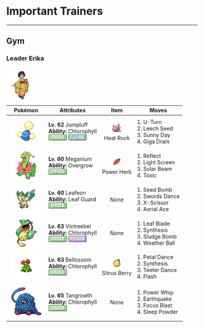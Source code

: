 # Important Trainers


---

## Gym

### Leader Erika

![Leader Erika](../../assets/important_trainers/erika.png "Leader Erika")

| Pokémon | Attributes | Item | Moves |
|:-------:|------------|:----:|-------|
| ![Jumpluff](../../assets/sprites/jumpluff/front.gif "Jumpluff: Once it catches the wind, it deftly controls its cotton-puff spores-- it can even float around the world.") | **Lv. 62** Jumpluff<br>**Ability:** <span class="tooltip" title="Boosts the Pokémon’s Speed in sunshine.">Chlorophyll</span><br>![grass](../../assets/types/grass.png "Grass") ![flying](../../assets/types/flying.png "Flying") | ![Heat Rock](../../assets/items/heat_rock.png "Heat Rock")<br><span class="tooltip" title="A Pokémon held item that extends the duration of the move Sunny Day used by the holder.">Heat Rock</span> | 1. <span class="tooltip" title="After making its attack, the user rushes back to switch places with a party Pokémon in waiting.">U-Turn</span><br>2. <span class="tooltip" title="A seed is planted on the foe. It steals some HP from the foe to heal the user on every turn.">Leech Seed</span><br>3. <span class="tooltip" title="The user intensifies the sun for five turns, powering up Fire-type moves. ">Sunny Day</span><br>4. <span class="tooltip" title="A nutrient-draining attack. The user’s HP is restored by half the damage taken by the target.">Giga Drain</span> |
| ![Meganium](../../assets/sprites/meganium/front.gif "Meganium: The aroma that rises from its petals contains a substance that calms aggressive feelings.") | **Lv. 60** Meganium<br>**Ability:** <span class="tooltip" title="Powers up Grass-type moves in a pinch.">Overgrow</span><br>![grass](../../assets/types/grass.png "Grass") | ![Power Herb](../../assets/items/power_herb.png "Power Herb")<br><span class="tooltip" title="A single-use item to be held by a Pokémon. It allows the immediate use of a move that charges on the first turn.">Power Herb</span> | 1. <span class="tooltip" title="A wondrous wall of light is put up to suppress damage from physical attacks for five turns.">Reflect</span><br>2. <span class="tooltip" title="A wondrous wall of light is put up to suppress damage from special attacks for five turns.">Light Screen</span><br>3. <span class="tooltip" title="A two-turn attack. The user gathers light, then blasts a bundled beam on the second turn.">Solar Beam</span><br>4. <span class="tooltip" title="A move that leaves the target badly poisoned. Its poison damage worsens every turn.">Toxic</span> |
| ![Leafeon](../../assets/sprites/leafeon/front.gif "Leafeon: When you see LEAFEON asleep in a patch of sunshine, you’ll know it is using photosynthesis to produce clean air.") | **Lv. 60** Leafeon<br>**Ability:** <span class="tooltip" title="Prevents problems with status in sunny weather.">Leaf Guard</span><br>![grass](../../assets/types/grass.png "Grass") | None | 1. <span class="tooltip" title="The user slams a barrage of hard- shelled seeds down on the foe from above.">Seed Bomb</span><br>2. <span class="tooltip" title="A frenetic dance to uplift the fighting spirit. It sharply raises the user’s Attack stat.">Swords Dance</span><br>3. <span class="tooltip" title="The user slashes at the foe by crossing its scythes or claws as if they were a pair of scissors.">X-Scissor</span><br>4. <span class="tooltip" title="The user confounds the foe with speed, then slashes. The attack lands without fail.">Aerial Ace</span> |
| ![Victreebel](../../assets/sprites/victreebel/front.gif "Victreebel: Acid that has dissolved many prey becomes sweeter, making it even more effective at attracting prey.") | **Lv. 63** Victreebel<br>**Ability:** <span class="tooltip" title="Boosts the Pokémon’s Speed in sunshine.">Chlorophyll</span><br>![grass](../../assets/types/grass.png "Grass") ![poison](../../assets/types/poison.png "Poison") | None | 1. <span class="tooltip" title="The foe is slashed with a sharp leaf. It has a high critical-hit ratio. ">Leaf Blade</span><br>2. <span class="tooltip" title="The user restores its own HP. The amount of HP regained varies with the weather.">Synthesis</span><br>3. <span class="tooltip" title="The user attacks by hurling filthy sludge at the foe. It may also poison the target.">Sludge Bomb</span><br>4. <span class="tooltip" title="An attack move that varies in power and type depending on the weather. ">Weather Ball</span> |
| ![Bellossom](../../assets/sprites/bellossom/front.gif "Bellossom: BELLOSSOM gather at times and seem to dance. They say that the dance is a ritual to summon the sun.") | **Lv. 63** Bellossom<br>**Ability:** <span class="tooltip" title="Boosts the Pokémon’s Speed in sunshine.">Chlorophyll</span><br>![grass](../../assets/types/grass.png "Grass") | ![Sitrus Berry](../../assets/items/sitrus_berry.png "Sitrus Berry")<br><span class="tooltip" title="It may be used or held by a Pokémon to heal the user’s HP a little.">Sitrus Berry</span> | 1. <span class="tooltip" title="The user attacks by scattering petals for two to three turns. The user then becomes confused.">Petal Dance</span><br>2. <span class="tooltip" title="The user restores its own HP. The amount of HP regained varies with the weather.">Synthesis</span><br>3. <span class="tooltip" title="The user performs a wobbly dance that confuses all the Pokémon in battle. ">Teeter Dance</span><br>4. <span class="tooltip" title="The user flashes a light that cuts the foe’s accuracy. It can also be used to illuminate caves.">Flash</span> |
| ![Tangrowth](../../assets/sprites/tangrowth/front.gif "Tangrowth: When it remains still, it appears to be a large shrub. Unsuspecting prey that wander near get ensnared by its vines.") | **Lv. 65** Tangrowth<br>**Ability:** <span class="tooltip" title="Boosts the Pokémon’s Speed in sunshine.">Chlorophyll</span><br>![grass](../../assets/types/grass.png "Grass") | None | 1. <span class="tooltip" title="The user violently whirls its vines or tentacles to harshly lash the foe. ">Power Whip</span><br>2. <span class="tooltip" title="The user sets off an earthquake that hits all the Pokémon in the battle. ">Earthquake</span><br>3. <span class="tooltip" title="The user heightens its mental focus and unleashes its power. It may also lower the target’s Sp. Def.">Focus Blast</span><br>4. <span class="tooltip" title="The user scatters a big cloud of sleep- inducing dust around the foe. ">Sleep Powder</span> |


